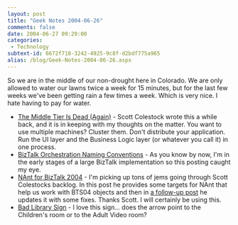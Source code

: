 ```yaml
---
layout: post
title: "Geek Notes 2004-06-26"
comments: false
date: 2004-06-27 09:29:00
categories:
 - Technology
subtext-id: 6672f718-3242-4925-9c8f-d2bdf775a965
alias: /blog/Geek-Notes-2004-06-26.aspx
---
```



So we are in the middle of our non-drought here in Colorado. We are only allowed to water our lawns twice a week for 15 minutes, but for the last few weeks we've been getting rain a few times a week. Which is very nice. I hate having to pay for water.

  * [The Middle Tier Is Dead (Again)](http://www.traceofthought.net/PermaLink,guid,4f0a01be-6013-4055-95b7-0976a36ddbc5.aspx) - Scott Colestock wrote this a while back, and it is in keeping with my thoughts on the matter. You want to use multiple machines? Cluster them. Don't distribute your application. Run the UI layer and the Business Logic layer (or whatever you call it) in one process.
  * [BizTalk Orchestration Naming Conventions](http://www.traceofthought.net/PermaLink,guid,c721d9a7-d518-47b5-a2ce-0ce1cbfa7bd0.aspx) - As you know by now, I'm in the early stages of a large BizTalk implementation so this posting caught my eye.
  * [NAnt for BizTalk 2004](http://www.traceofthought.net/PermaLink,guid,2e018262-cc86-4830-bdc6-871dfb1af51e.aspx) - I'm picking up tons of jems going through Scott Colestocks backlog. In this post he provides some targets for NAnt that help us work with BTS04 objects and then in [a follow-up post](http://www.traceofthought.net/PermaLink,guid,df02e4ab-590c-409c-8de9-8f54776de595.aspx) he updates it with some fixes. Thanks Scott. I will certainly be using this.
  * [Bad Library Sign](http://broken.typepad.com/b/2004/06/library_sign.html) - I love this sign... does the arrow point to the Children's room or to the Adult Video room?
